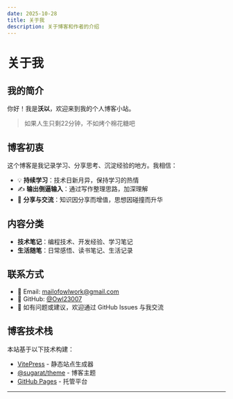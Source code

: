 ```yaml
---
date: 2025-10-28
title: 关于我
description: 关于博客和作者的介绍
---
```

# 关于我

## 我的简介

你好！我是**沃以**，欢迎来到我的个人博客小站。

> 如果人生只剩22分钟，不如烤个棉花糖吧

## 博客初衷

这个博客是我记录学习、分享思考、沉淀经验的地方。我相信：

- 💡 **持续学习**：技术日新月异，保持学习的热情
- ✍️ **输出倒逼输入**：通过写作整理思路，加深理解
- 🤝 **分享与交流**：知识因分享而增值，思想因碰撞而升华

## 内容分类

- **技术笔记**：编程技术、开发经验、学习笔记
- **生活随笔**：日常感悟、读书笔记、生活记录

## 联系方式

- 📧 Email: <mailofowlwork@gmail.com>
- 🐙 GitHub: [@Owl23007](https://github.com/Owl23007)
- 💬 如有问题或建议，欢迎通过 GitHub Issues 与我交流

## 博客技术栈

本站基于以下技术构建：

- [VitePress](https://vitepress.dev/) - 静态站点生成器
- [@sugarat/theme](https://theme.sugarat.top/) - 博客主题
- [GitHub Pages](https://pages.github.com/) - 托管平台

---
